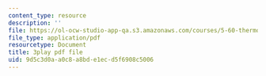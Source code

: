 ```yaml
---
content_type: resource
description: ''
file: https://ol-ocw-studio-app-qa.s3.amazonaws.com/courses/5-60-thermodynamics-kinetics-spring-2008/9d5c3d0aa0c8a8bde1ecd5f6908c5006_DqEmrt_xQTg.pdf
file_type: application/pdf
resourcetype: Document
title: 3play pdf file
uid: 9d5c3d0a-a0c8-a8bd-e1ec-d5f6908c5006
---
```

